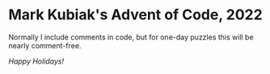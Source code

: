 # Mark Kubiak's Advent of Code, 2022

Normally I include comments in code, but for one-day puzzles this will be
nearly comment-free.

*Happy Holidays!*
